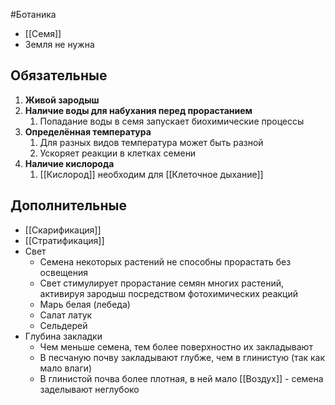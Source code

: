 #Ботаника 
- [[Семя]]
- Земля не нужна
## Обязательные
1. **Живой зародыш**
2. **Наличие воды для набухания перед прорастанием**
	1. Попадание воды в семя запускает биохимические процессы
3. **Определённая температура**
	1. Для разных видов температура может быть разной
	2. Ускоряет реакции в клетках семени 
4. **Наличие кислорода**
	1. [[Кислород]] необходим для [[Клеточное дыхание]]
## Дополнительные
- [[Скарификация]]
- [[Стратификация]]
- Свет
	- Семена некоторых растений не способны прорастать без освещения
	- Свет стимулирует прорастание семян многих растений, активируя зародыш посредством фотохимических реакций 
	- Марь белая (лебеда)
	- Салат латук
	- Сельдерей
- Глубина закладки
	- Чем меньше семена, тем более поверхностно их закладывают
	- В песчаную почву закладывают глубже, чем в глинистую (так как мало влаги)
	- В глинистой почва более плотная, в ней мало [[Воздух]] - семена заделывают неглубоко